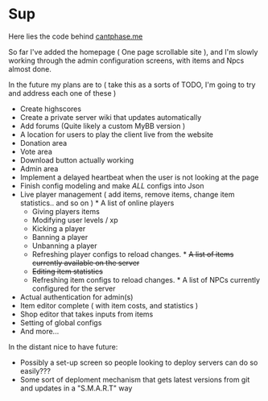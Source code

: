# Sup

Here lies the code behind [cantphase.me](http://cantphase.me)

So far I've added the homepage ( One page scrollable site ), and I'm slowly working through the admin configuration screens, with items and Npcs almost done.

In the future my plans are to ( take this as a sorts of TODO, I'm going to try and address each one of these )
  * Create highscores
  * Create a private server wiki that updates automatically
  * Add forums (Quite likely a custom MyBB version )
  * A location for users to play the client live from the website
  * Donation area
  * Vote area
  * Download button actually working
  * Admin area
   * Implement a delayed heartbeat when the user is not looking at the page
   * Finish config modeling and make _ALL_ configs into Json
   * Live player management ( add items, remove items, change item statistics.. and so on )
    * A list of online players
     * Giving players items
     * Modifying user levels / xp
     * Kicking a player
     * Banning a player
     * Unbanning a player
     * Refreshing player configs to reload changes.
    * ~~A list of items currently available on the server~~
     * ~~Editing item statistics~~
     * Refreshing item configs to reload changes.
    * A list of NPCs currently configured for the server
   * Actual authentication for admin(s)
   * Item editor complete ( with item costs, and statistics )
   * Shop editor that takes inputs from items
   * Setting of global configs
   * And more...

In the distant nice to have future:
  * Possibly a set-up screen so people looking to deploy servers can do so easily???
  * Some sort of deploment mechanism that gets latest versions from git and updates in a "S.M.A.R.T" way


